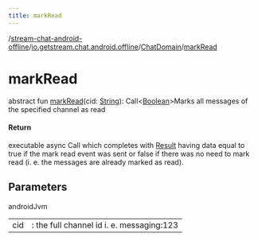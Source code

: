 ```yaml
---
title: markRead
---
```

/[stream-chat-android-offline](../../index.md)/[io.getstream.chat.android.offline](../index.md)/[ChatDomain](index.md)/[markRead](markRead.md)  
  
  
  
# markRead  
abstract fun [markRead](markRead.md)(cid: [String](https://kotlinlang.org/api/latest/jvm/stdlib/kotlin/-string/index.html)): Call&lt;[Boolean](https://kotlinlang.org/api/latest/jvm/stdlib/kotlin/-boolean/index.html)&gt;Marks all messages of the specified channel as read  
  
#### Return  
executable async Call which completes with [Result](https://kotlinlang.org/api/latest/jvm/stdlib/kotlin/-result/index.html) having data equal to true if the mark read event was sent or false if there was no need to mark read (i. e. the messages are already marked as read).  
  
## Parameters  
  
androidJvm  
  
| | |
|---|---|
| <a name="io.getstream.chat.android.offline/ChatDomain/markRead/#kotlin.String/PointingToDeclaration/"></a>cid| <a name="io.getstream.chat.android.offline/ChatDomain/markRead/#kotlin.String/PointingToDeclaration/"></a>: the full channel id i. e. messaging:123|
  

